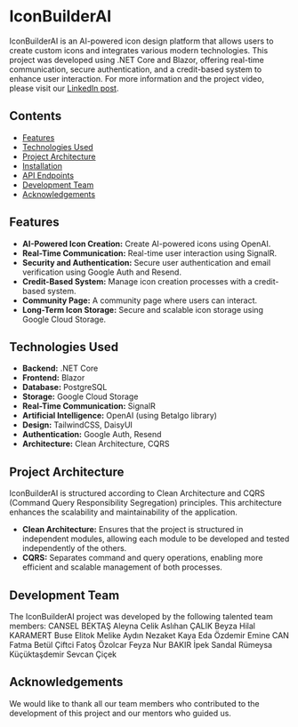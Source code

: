 # IconBuilderAI

IconBuilderAI is an AI-powered icon design platform that allows users to create custom icons and integrates various modern technologies. This project was developed using .NET Core and Blazor, offering real-time communication, secure authentication, and a credit-based system to enhance user interaction.
For more information and the project video, please visit our [LinkedIn post](https://www.linkedin.com/posts/canselbektas_iconbuilderai-futureoficons-googleauth-activity-7214361549266706433-_3H8?utm_source=share&utm_medium=member_desktop).

## Contents
- [Features](#features)
- [Technologies Used](#technologies-used)
- [Project Architecture](#project-architecture)
- [Installation](#installation)
- [API Endpoints](#api-endpoints)
- [Development Team](#development-team)
- [Acknowledgements](#acknowledgements)

## Features
- **AI-Powered Icon Creation:** Create AI-powered icons using OpenAI.
- **Real-Time Communication:** Real-time user interaction using SignalR.
- **Security and Authentication:** Secure user authentication and email verification using Google Auth and Resend.
- **Credit-Based System:** Manage icon creation processes with a credit-based system.
- **Community Page:** A community page where users can interact.
- **Long-Term Icon Storage:** Secure and scalable icon storage using Google Cloud Storage.

## Technologies Used
- **Backend:** .NET Core
- **Frontend:** Blazor
- **Database:** PostgreSQL
- **Storage:** Google Cloud Storage
- **Real-Time Communication:** SignalR
- **Artificial Intelligence:** OpenAI (using Betalgo library)
- **Design:** TailwindCSS, DaisyUI
- **Authentication:** Google Auth, Resend
- **Architecture:** Clean Architecture, CQRS

## Project Architecture
IconBuilderAI is structured according to Clean Architecture and CQRS (Command Query Responsibility Segregation) principles. This architecture enhances the scalability and maintainability of the application.

- **Clean Architecture:** Ensures that the project is structured in independent modules, allowing each module to be developed and tested independently of the others.
- **CQRS:** Separates command and query operations, enabling more efficient and scalable management of both processes.

## Development Team
The IconBuilderAI project was developed by the following talented team members:
CANSEL BEKTAŞ
Aleyna Celik
Aslıhan ÇALIK
Beyza Hilal KARAMERT
Buse Elitok
Melike Aydın
Nezaket Kaya
Eda Özdemir
Emine CAN
Fatma Betül Çiftci
Fatoş Özolcar
Feyza Nur BAKIR
İpek Sandal
Rümeysa Küçüktaşdemir
Sevcan Çiçek

## Acknowledgements
We would like to thank all our team members who contributed to the development of this project and our mentors who guided us.
